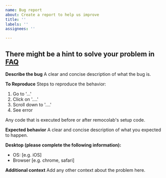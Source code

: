 ```yaml
---
name: Bug report
about: Create a report to help us improve
title: ''
labels: ''
assignees: ''

---
```


## There might be a hint to solve your problem in [FAQ](https://github.com/demotomohiro/remocolab/wiki/Frequently-Asked-Questions)

**Describe the bug**
A clear and concise description of what the bug is.

**To Reproduce**
Steps to reproduce the behavior:
1. Go to '...'
2. Click on '....'
3. Scroll down to '....'
4. See error

Any code that is executed before or after remocolab's setup code.

**Expected behavior**
A clear and concise description of what you expected to happen.

**Desktop (please complete the following information):**
 - OS: [e.g. iOS]
 - Browser [e.g. chrome, safari]

**Additional context**
Add any other context about the problem here.

